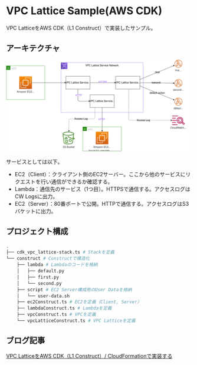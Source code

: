 #  VPC Lattice Sample(AWS CDK)
VPC LatticeをAWS CDK（L1 Construct）で実装したサンプル。
## アーキテクチャ
![](architecture.drawio.svg)

サービスとしては以下。

* EC2（Client）：クライアント側のEC2サーバー。ここから他のサービスにリクエストを行い通信ができるか確認する。
* Lambda：通信先のサービス（1つ目）。HTTPSで通信する。アクセスログはCW Logsに出力。
* EC2（Server）：80番ポートで公開。HTTPで通信する。アクセスログはS3バケットに出力。

## プロジェクト構成
```bash
.
├── cdk_vpc_lattice-stack.ts # Stackを定義
└── construct # Constructで構造化
    ├── lambda # Lambdaのコードを格納
    │   ├── default.py
    │   ├── first.py
    │   └── second.py
    ├── script # EC2 Server構成用のUser Dataを格納
    │   └── user-data.sh
    ├── ec2Construct.ts # EC2を定義（Client, Server）
    ├── lambdaConstruct.ts # Lambdaを定義
    ├── vpcConstruct.ts # VPCを定義
    └── vpcLatticeConstruct.ts # VPC Latticeを定義
```


## ブログ記事
[VPC LatticeをAWS CDK（L1 Construct）/ CloudFormationで実装する](https://mazyu36.hatenablog.com/entry/2023/04/03/180347)